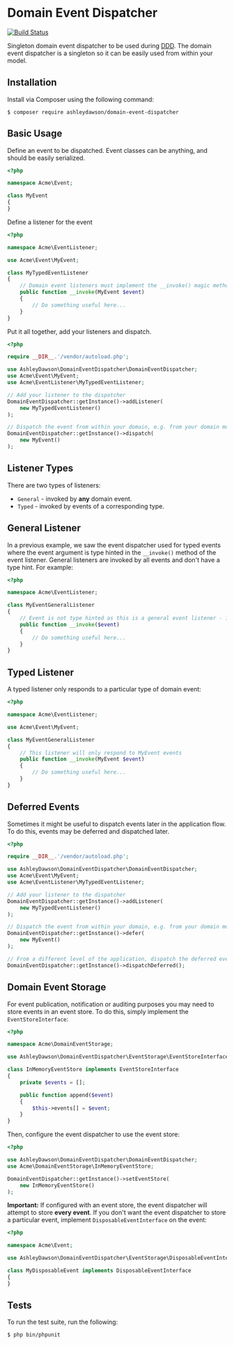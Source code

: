 Domain Event Dispatcher
=======================

[![Build Status](https://travis-ci.org/AshleyDawson/DomainEventDispatcher.svg?branch=master)](https://travis-ci.org/AshleyDawson/DomainEventDispatcher)

Singleton domain event dispatcher to be used during [DDD](https://en.wikipedia.org/wiki/Domain-driven_design). The domain 
event dispatcher is a singleton so it can be easily used from within your model.

Installation
------------

Install via Composer using the following command:

```
$ composer require ashleydawson/domain-event-dispatcher
```

Basic Usage
-----------

Define an event to be dispatched. Event classes can be anything, and should be easily serialized.

```php
<?php

namespace Acme\Event;

class MyEvent
{
}
```

Define a listener for the event

```php
<?php

namespace Acme\EventListener;

use Acme\Event\MyEvent;

class MyTypedEventListener
{
    // Domain event listeners must implement the __invoke() magic method with only one argument
    public function __invoke(MyEvent $event)
    {
        // Do something useful here...
    }
}
```

Put it all together, add your listeners and dispatch.

```php
<?php

require __DIR__.'/vendor/autoload.php';

use AshleyDawson\DomainEventDispatcher\DomainEventDispatcher;
use Acme\Event\MyEvent;
use Acme\EventListener\MyTypedEventListener;

// Add your listener to the dispatcher
DomainEventDispatcher::getInstance()->addListener(
    new MyTypedEventListener()
);

// Dispatch the event from within your domain, e.g. from your domain model, etc.
DomainEventDispatcher::getInstance()->dispatch(
    new MyEvent()
);
```

Listener Types
--------------

There are two types of listeners:

 * `General` - invoked by **any** domain event.
 * `Typed` - invoked by events of a corresponding type.

General Listener
-----------------

In a previous example, we saw the event dispatcher used for typed events where the event argument is type hinted in the
`__invoke()` method of the event listener. General listeners are invoked by all events and don't have a type hint. For example:

```php
<?php

namespace Acme\EventListener;

class MyEventGeneralListener
{
    // Event is not type hinted as this is a general event listener - it will be invoked by all events
    public function __invoke($event)
    {
        // Do something useful here...
    }
}
```

Typed Listener
--------------

A typed listener only responds to a particular type of domain event:

```php
<?php

namespace Acme\EventListener;

use Acme\Event\MyEvent;

class MyEventGeneralListener
{
    // This listener will only respond to MyEvent events
    public function __invoke(MyEvent $event)
    {
        // Do something useful here...
    }
}
```

Deferred Events
---------------

Sometimes it might be useful to dispatch events later in the application flow. To do this, events may be deferred and 
dispatched later.

```php
<?php

require __DIR__.'/vendor/autoload.php';

use AshleyDawson\DomainEventDispatcher\DomainEventDispatcher;
use Acme\Event\MyEvent;
use Acme\EventListener\MyTypedEventListener;

// Add your listener to the dispatcher
DomainEventDispatcher::getInstance()->addListener(
    new MyTypedEventListener()
);

// Dispatch the event from within your domain, e.g. from your domain model, etc.
DomainEventDispatcher::getInstance()->defer(
    new MyEvent()
);

// From a different level of the application, dispatch the deferred events
DomainEventDispatcher::getInstance()->dispatchDeferred();
```

Domain Event Storage
--------------------

For event publication, notification or auditing purposes you may need to store events in an event store. To do this, simply
implement the `EventStoreInterface`:

```php
<?php

namespace Acme\DomainEventStorage;

use AshleyDawson\DomainEventDispatcher\EventStorage\EventStoreInterface;

class InMemoryEventStore implements EventStoreInterface
{
    private $events = [];

    public function append($event)
    {
        $this->events[] = $event;
    }
}
```

Then, configure the event dispatcher to use the event store:

```php
<?php

use AshleyDawson\DomainEventDispatcher\DomainEventDispatcher;
use Acme\DomainEventStorage\InMemoryEventStore;

DomainEventDispatcher::getInstance()->setEventStore(
    new InMemoryEventStore()
);
```

**Important:** If configured with an event store, the event dispatcher will attempt to store **every event**. If you don't
want the event dispatcher to store a particular event, implement `DisposableEventInterface` on the event:

```php
<?php

namespace Acme\Event;

use AshleyDawson\DomainEventDispatcher\EventStorage\DisposableEventInterface;

class MyDisposableEvent implements DisposableEventInterface
{
}
```

Tests
-----

To run the test suite, run the following:

```
$ php bin/phpunit
```